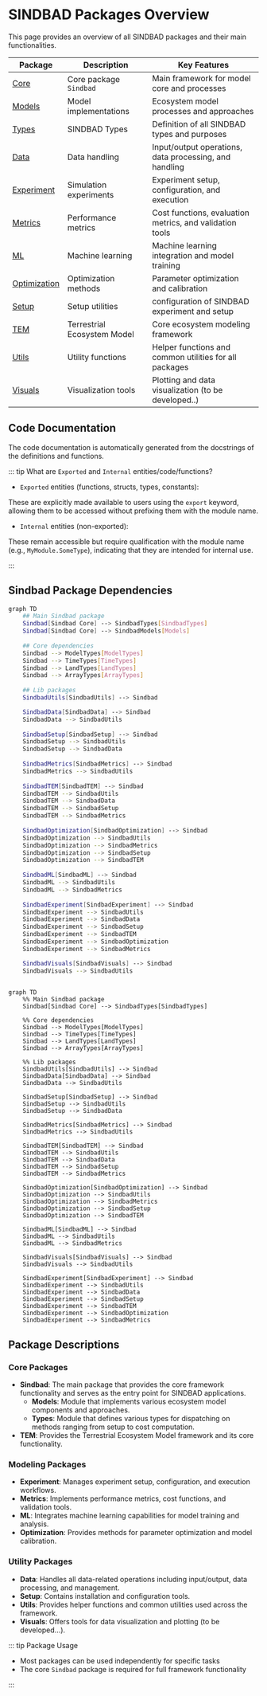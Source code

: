 # SINDBAD Packages Overview

This page provides an overview of all SINDBAD packages and their main functionalities.

| Package | Description | Key Features |
|---------|-------------|--------------|
| [Core](sindbad.md) | Core package `Sindbad` | Main framework for model core and processes |
| [ Models](models.md) | Model implementations | Ecosystem model processes and approaches |
| [ Types](types.md) | SINDBAD Types | Definition of all SINDBAD types and purposes |
| [Data](data.md) | Data handling | Input/output operations, data processing, and handling |
| [Experiment](experiment.md) | Simulation experiments | Experiment setup, configuration, and execution |
| [Metrics](metrics.md) | Performance metrics | Cost functions, evaluation metrics, and validation tools |
| [ML](ml.md) | Machine learning | Machine learning integration and model training |
| [Optimization](optimization.md) | Optimization methods | Parameter optimization and calibration |
| [Setup](setup.md) | Setup utilities | configuration of SINDBAD experiment and setup |
| [TEM](tem.md) | Terrestrial Ecosystem Model | Core ecosystem modeling framework |
| [Utils](utils.md) | Utility functions | Helper functions and common utilities for all packages|
| [Visuals](visuals.md) | Visualization tools | Plotting and data visualization (to be developed..) |


## Code Documentation

The code documentation is automatically generated from the docstrings of the definitions and functions.

::: tip What are `Exported` and `Internal` entities/code/functions?

- `Exported` entities (functions, structs, types, constants):

These are explicitly made available to users using the `export` keyword, allowing them to be accessed without prefixing them with the module name.

- `Internal` entities (non-exported):

These remain accessible but require qualification with the module name (e.g., `MyModule.SomeType`), indicating that they are intended for internal use.

:::
## Sindbad Package Dependencies

```sh
graph TD
    ## Main Sindbad package
    Sindbad[Sindbad Core] --> SindbadTypes[SindbadTypes]
    Sindbad[Sindbad Core] --> SindbadModels[Models]
    
    ## Core dependencies
    Sindbad --> ModelTypes[ModelTypes]
    Sindbad --> TimeTypes[TimeTypes]
    Sindbad --> LandTypes[LandTypes]
    Sindbad --> ArrayTypes[ArrayTypes]
    
    ## Lib packages
    SindbadUtils[SindbadUtils] --> Sindbad

    SindbadData[SindbadData] --> Sindbad
    SindbadData --> SindbadUtils
    
    SindbadSetup[SindbadSetup] --> Sindbad
    SindbadSetup --> SindbadUtils
    SindbadSetup --> SindbadData
    
    SindbadMetrics[SindbadMetrics] --> Sindbad
    SindbadMetrics --> SindbadUtils
    
    SindbadTEM[SindbadTEM] --> Sindbad
    SindbadTEM --> SindbadUtils
    SindbadTEM --> SindbadData
    SindbadTEM --> SindbadSetup
    SindbadTEM --> SindbadMetrics
    
    SindbadOptimization[SindbadOptimization] --> Sindbad
    SindbadOptimization --> SindbadUtils
    SindbadOptimization --> SindbadMetrics
    SindbadOptimization --> SindbadSetup
    SindbadOptimization --> SindbadTEM
    
    SindbadML[SindbadML] --> Sindbad
    SindbadML --> SindbadUtils
    SindbadML --> SindbadMetrics
    
    SindbadExperiment[SindbadExperiment] --> Sindbad
    SindbadExperiment --> SindbadUtils
    SindbadExperiment --> SindbadData
    SindbadExperiment --> SindbadSetup
    SindbadExperiment --> SindbadTEM
    SindbadExperiment --> SindbadOptimization
    SindbadExperiment --> SindbadMetrics    

    SindbadVisuals[SindbadVisuals] --> Sindbad
    SindbadVisuals --> SindbadUtils
    
```

```mermaid
graph TD
    %% Main Sindbad package
    Sindbad[Sindbad Core] --> SindbadTypes[SindbadTypes]
    
    %% Core dependencies
    Sindbad --> ModelTypes[ModelTypes]
    Sindbad --> TimeTypes[TimeTypes]
    Sindbad --> LandTypes[LandTypes]
    Sindbad --> ArrayTypes[ArrayTypes]
    
    %% Lib packages
    SindbadUtils[SindbadUtils] --> Sindbad
    SindbadData[SindbadData] --> Sindbad
    SindbadData --> SindbadUtils
    
    SindbadSetup[SindbadSetup] --> Sindbad
    SindbadSetup --> SindbadUtils
    SindbadSetup --> SindbadData
    
    SindbadMetrics[SindbadMetrics] --> Sindbad
    SindbadMetrics --> SindbadUtils
    
    SindbadTEM[SindbadTEM] --> Sindbad
    SindbadTEM --> SindbadUtils
    SindbadTEM --> SindbadData
    SindbadTEM --> SindbadSetup
    SindbadTEM --> SindbadMetrics
    
    SindbadOptimization[SindbadOptimization] --> Sindbad
    SindbadOptimization --> SindbadUtils
    SindbadOptimization --> SindbadMetrics
    SindbadOptimization --> SindbadSetup
    SindbadOptimization --> SindbadTEM
    
    SindbadML[SindbadML] --> Sindbad
    SindbadML --> SindbadUtils
    SindbadML --> SindbadMetrics
    
    SindbadVisuals[SindbadVisuals] --> Sindbad
    SindbadVisuals --> SindbadUtils
    
    SindbadExperiment[SindbadExperiment] --> Sindbad
    SindbadExperiment --> SindbadUtils
    SindbadExperiment --> SindbadData
    SindbadExperiment --> SindbadSetup
    SindbadExperiment --> SindbadTEM
    SindbadExperiment --> SindbadOptimization
    SindbadExperiment --> SindbadMetrics    
```


## Package Descriptions

### Core Packages
- **Sindbad**: The main package that provides the core framework functionality and serves as the entry point for SINDBAD applications.
  - **Models**: Module that implements various ecosystem model components and approaches.
  - **Types**: Module that defines various types for dispatching on methods ranging from setup to cost computation.
- **TEM**: Provides the Terrestrial Ecosystem Model framework and its core functionality.

### Modeling Packages
- **Experiment**: Manages experiment setup, configuration, and execution workflows.
- **Metrics**: Implements performance metrics, cost functions, and validation tools.
- **ML**: Integrates machine learning capabilities for model training and analysis.
- **Optimization**: Provides methods for parameter optimization and model calibration.

### Utility Packages
- **Data**: Handles all data-related operations including input/output, data processing, and management.
- **Setup**: Contains installation and configuration tools.
- **Utils**: Provides helper functions and common utilities used across the framework.
- **Visuals**: Offers tools for data visualization and plotting (to be developed...).

::: tip Package Usage

- Most packages can be used independently for specific tasks
- The core `Sindbad` package is required for full framework functionality

::: 